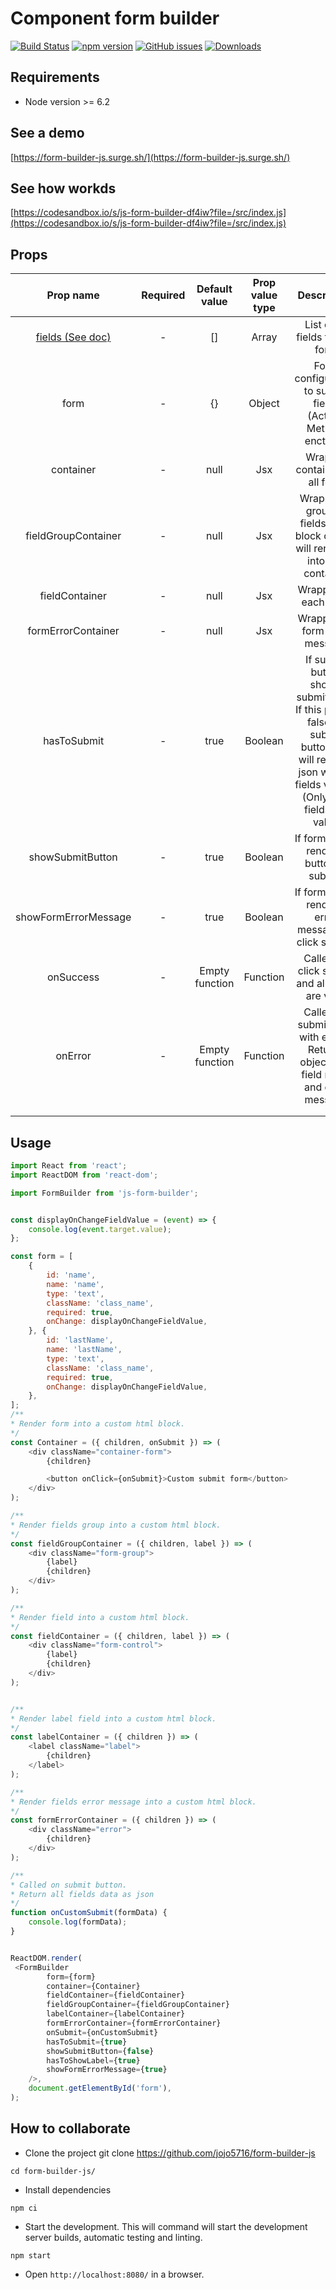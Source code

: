 # Component form builder #
[![Build Status](https://travis-ci.com/jojo5716/form-builder-js.svg?branch=master)](https://travis-ci.com/jojo5716/form-builder-js)
[![npm version](https://badge.fury.io/js/js-form-builder.svg)](https://badge.fury.io/js/js-form-builder)
[![GitHub issues](https://img.shields.io/github/issues/jojo5716/form-builder-js)](https://github.com/jojo5716/form-builder-js/issues)
[![Downloads](https://img.shields.io/npm/dm/js-form-builder.svg?style=flat)](https://www.npmjs.com/package/js-form-builder)

## Requirements ##


* Node version >= 6.2


## See a demo ##

[https://form-builder-js.surge.sh/](https://form-builder-js.surge.sh/)

## See how workds ##

[https://codesandbox.io/s/js-form-builder-df4iw?file=/src/index.js](https://codesandbox.io/s/js-form-builder-df4iw?file=/src/index.js)



## Props ##
|       Prop name      | Required |  Default value | Prop value type |                                                                         Description                                                                        |
|:--------------------:|:--------:|:--------------:|:----------:|:----------------------------------------------------------------------------------------------------------------------------------------------------------:|
| [fields (See doc)]() |     -    |       []       |    Array   |                                                               List of all fields for the form                                                              |
|         form         |     -    |       {}       |   Object   |                                                Form configuration to submit fields (Action, Method, enctype)                                               |
|       container      |     -    |      null      |     Jsx    |                                                               Wrapper container for all form                                                               |
|  fieldGroupContainer |     -    |      null      |     Jsx    |                                      Wrapper to group of fields Each block of field will renderen into this container                                      |
|    fieldContainer    |     -    |      null      |     Jsx    |                                                                   Wrapper for each field.                                                                  |
|  formErrorContainer  |     -    |      null      |     Jsx    |                                                               Wrapper for form error message                                                               |
|      hasToSubmit     |     -    |      true      |   Boolean  | If submit button should submit form. If this prop is false on submit button just will return a json with all fields values. (Only if all fields are valid) |
|   showSubmitButton   |     -    |      true      |   Boolean  |                                                          If form has to render a button to submit.                                                         |
| showFormErrorMessage |     -    |      true      |   Boolean  |                                                   If form has to render a error message on click submit.                                                   |
|       onSuccess      |     -    | Empty function |  Function  |                                                       Called on click submit and all fields are valid                                                      |
|        onError       |     -    | Empty function |  Function  |                                     Called on submit form with errors. Returns object with field name and error message                                    |
|                      |          |                |            |                                                                                                                                                            |
|                      |          |                |            |                                                                                                                                                            |

## Usage ##
```javascript
import React from 'react';
import ReactDOM from 'react-dom';

import FormBuilder from 'js-form-builder';


const displayOnChangeFieldValue = (event) => {
    console.log(event.target.value);
};

const form = [
    {
        id: 'name',
        name: 'name',
        type: 'text',
        className: 'class_name',
        required: true,
        onChange: displayOnChangeFieldValue,
    }, {
        id: 'lastName',
        name: 'lastName',
        type: 'text',
        className: 'class_name',
        required: true,
        onChange: displayOnChangeFieldValue,
    },
];
/**
* Render form into a custom html block.
*/
const Container = ({ children, onSubmit }) => (
    <div className="container-form">
        {children}

        <button onClick={onSubmit}>Custom submit form</button>
    </div>
);

/**
* Render fields group into a custom html block.
*/
const fieldGroupContainer = ({ children, label }) => (
    <div className="form-group">
        {label}
        {children}
    </div>
);

/**
* Render field into a custom html block.
*/
const fieldContainer = ({ children, label }) => (
    <div className="form-control">
        {label}
        {children}
    </div>
);


/**
* Render label field into a custom html block.
*/
const labelContainer = ({ children }) => (
    <label className="label">
        {children}
    </label>
);

/**
* Render fields error message into a custom html block.
*/
const formErrorContainer = ({ children }) => (
    <div className="error">
        {children}
    </div>
);

/**
* Called on submit button.
* Return all fields data as json
*/
function onCustomSubmit(formData) {
    console.log(formData);
}


ReactDOM.render(
 <FormBuilder
        form={form}
        container={Container}
        fieldContainer={fieldContainer}
        fieldGroupContainer={fieldGroupContainer}
        labelContainer={labelContainer}
        formErrorContainer={formErrorContainer}
        onSubmit={onCustomSubmit}
        hasToSubmit={true}
        showSubmitButton={false}
        hasToShowLabel={true}
        showFormErrorMessage={true}
    />,
    document.getElementById('form'),
);

```

## How to collaborate ##


* Clone the project git clone https://github.com/jojo5716/form-builder-js

```
cd form-builder-js/
```
* Install dependencies

```
npm ci
```

* Start the development. This will command will start the development server builds, automatic testing and linting.

```
npm start
```
* Open ```http://localhost:8080/``` in a browser.

